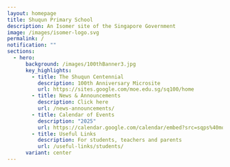 ```yaml
---
layout: homepage
title: Shuqun Primary School
description: An Isomer site of the Singapore Government
image: /images/isomer-logo.svg
permalink: /
notification: ""
sections:
  - hero:
      background: /images/100thBanner3.jpg
      key_highlights:
        - title: The Shuqun Centennial
          description: 100th Anniversary Microsite
          url: https://sites.google.com/moe.edu.sg/sq100/home
        - title: News & Announcements
          description: Click here
          url: /news-announcements/
        - title: Calendar of Events
          description: "2025"
          url: https://calendar.google.com/calendar/embed?src=sqps%40moe.edu.sg&ctz=Asia%2FSingapore
        - title: Useful Links
          description: For students, teachers and parents
          url: /useful-links/students/
      variant: center
---
```

